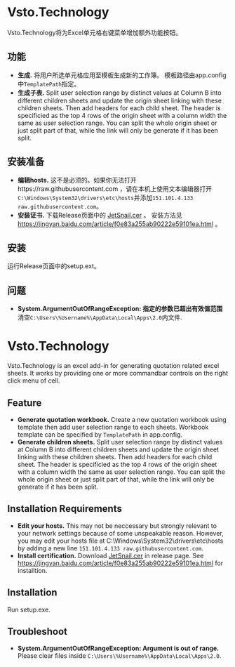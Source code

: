 # Vsto.Technology

Vsto.Technology将为Excel单元格右键菜单增加额外功能按钮。

## 功能
- **生成.** 将用户所选单元格应用至模板生成新的工作簿。 模板路径由app.config中`TemplatePath`指定。
- **生成子表.** Split user selection range by distinct values at Column B into different children sheets and update the origin sheet linking with these children sheets. Then add headers for each child sheet. The header is specificied as the top 4 rows of the origin sheet with a column width the same as user selection range. You can split the whole origin sheet or just split part of that, while the link will only be generate if it has been split.

## 安装准备
- **编辑hosts.** 这不是必须的。如果你无法打开https://raw.githubusercontent.com ，请在本机上使用文本编辑器打开`C:\Windows\System32\drivers\etc\hosts`并添加`151.101.4.133 raw.githubusercontent.com`。
- **安装证书.** 下载Release页面中的 [JetSnail.cer](https://github.com/Snailya/vsto-technology/releases/download/1.0.0.0/JetSnail.cer) 。 安装方法见 https://jingyan.baidu.com/article/f0e83a255ab90222e59101ea.html 。

## 安装
运行Release页面中的setup.ext。

## 问题
- **System.ArgumentOutOfRangeException: 指定的参数已超出有效值范围** 清空`C:\Users\%Username%\AppData\Local\Apps\2.0`内文件.


# Vsto.Technology

Vsto.Technology is an excel add-in for generating quotation related excel sheets. It works by providing one or more commandbar controls on the right click menu of cell.

## Feature
- **Generate quotation workbook.** Create a new quotation workbook using template then add user selection range to each sheets. Workbook template can be specified by `TemplatePath` in app.config.
- **Generate children sheets.** Split user selection range by distinct values at Column B into different children sheets and update the origin sheet linking with these children sheets. Then add headers for each child sheet. The header is specificied as the top 4 rows of the origin sheet with a column width the same as user selection range. You can split the whole origin sheet or just split part of that, while the link will only be generate if it has been split.

## Installation Requirements
- **Edit your hosts.** This may not be neccessary but strongly relevant to your network settings because of some unspeakable reason. However, you may edit your hosts file at C:\Windows\System32\drivers\etc\hosts by adding a new line `151.101.4.133 raw.githubusercontent.com`.
- **Install certification.** Download [JetSnail.cer](https://github.com/Snailya/vsto-technology/releases/download/1.0.0.0/JetSnail.cer) in release page. See https://jingyan.baidu.com/article/f0e83a255ab90222e59101ea.html for installtion.

## Installation
Run setup.exe.

## Troubleshoot
- **System.ArgumentOutOfRangeException: Argument is out of range.** Please clear files inside `C:\Users\%Username%\AppData\Local\Apps\2.0`.
